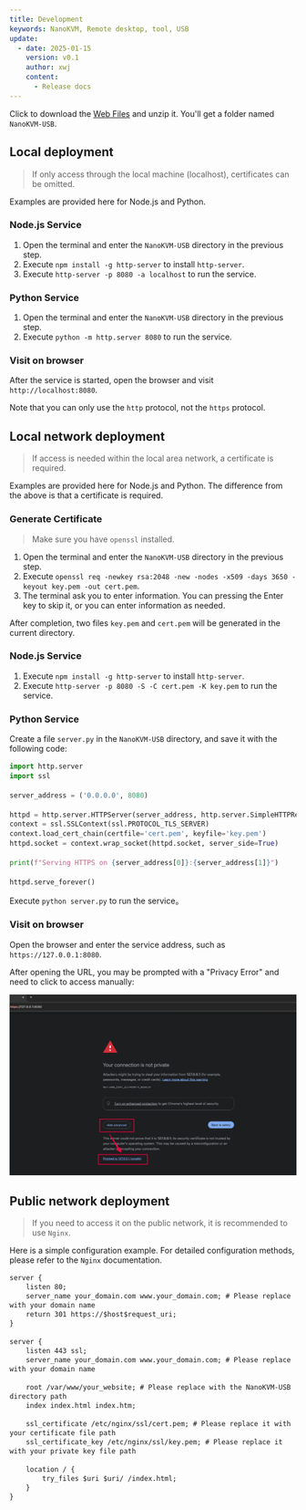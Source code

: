 ```yaml
---
title: Development
keywords: NanoKVM, Remote desktop, tool, USB
update:
  - date: 2025-01-15
    version: v0.1
    author: xwj
    content:
      - Release docs
---
```


Click to download the [Web Files](https://cdn.sipeed.com/nanokvm/NanoKVM-USB.zip) and unzip it. You'll get a folder named `NanoKVM-USB`.

## Local deployment

> If only access through the local machine (localhost), certificates can be omitted.

Examples are provided here for Node.js and Python.

### Node.js Service

1. Open the terminal and enter the `NanoKVM-USB` directory in the previous step.
2. Execute `npm install -g http-server` to install `http-server`.
3. Execute `http-server -p 8080 -a localhost` to run the service.

### Python Service

1. Open the terminal and enter the `NanoKVM-USB` directory in the previous step.
2. Execute `python -m http.server 8080` to run the service.

### Visit on browser

After the service is started, open the browser and visit `http://localhost:8080`.

Note that you can only use the `http` protocol, not the `https` protocol.

## Local network deployment

> If access is needed within the local area network, a certificate is required.

Examples are provided here for Node.js and Python. The difference from the above is that a certificate is required.

### Generate Certificate

> Make sure you have `openssl` installed.

1. Open the terminal and enter the `NanoKVM-USB` directory in the previous step.
2. Execute `openssl req -newkey rsa:2048 -new -nodes -x509 -days 3650 -keyout key.pem -out cert.pem`.
3. The terminal ask you to enter information. You can pressing the Enter key to skip it, or you can enter information as needed.

After completion, two files `key.pem` and `cert.pem` will be generated in the current directory.

### Node.js Service

1. Execute `npm install -g http-server` to install `http-server`.
2. Execute `http-server -p 8080 -S -C cert.pem -K key.pem` to run the service.

### Python Service

Create a file `server.py` in the `NanoKVM-USB` directory, and save it with the following code:

```python
import http.server
import ssl

server_address = ('0.0.0.0', 8080)

httpd = http.server.HTTPServer(server_address, http.server.SimpleHTTPRequestHandler)
context = ssl.SSLContext(ssl.PROTOCOL_TLS_SERVER)
context.load_cert_chain(certfile='cert.pem', keyfile='key.pem')
httpd.socket = context.wrap_socket(httpd.socket, server_side=True)

print(f"Serving HTTPS on {server_address[0]}:{server_address[1]}")

httpd.serve_forever()
```

Execute `python server.py` to run the service。

### Visit on browser

Open the browser and enter the service address, such as `https://127.0.0.1:8080`.

After opening the URL, you may be prompted with a "Privacy Error" and need to click to access manually:

![](./../../../assets/NanoKVM/usb/privacy-error.png)

## Public network deployment

> If you need to access it on the public network, it is recommended to use `Nginx`.

Here is a simple configuration example. For detailed configuration methods, please refer to the `Nginx` documentation.

```nginx
server {
    listen 80;
    server_name your_domain.com www.your_domain.com; # Please replace with your domain name
    return 301 https://$host$request_uri;
}

server {
    listen 443 ssl;
    server_name your_domain.com www.your_domain.com; # Please replace with your domain name

    root /var/www/your_website; # Please replace with the NanoKVM-USB directory path
    index index.html index.htm;

    ssl_certificate /etc/nginx/ssl/cert.pem; # Please replace it with your certificate file path
    ssl_certificate_key /etc/nginx/ssl/key.pem; # Please replace it with your private key file path

    location / {
        try_files $uri $uri/ /index.html;
    }
}
```
